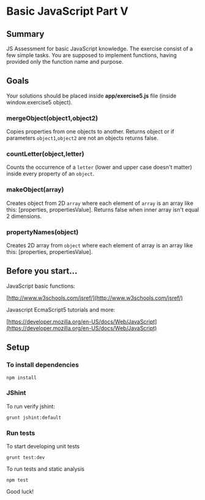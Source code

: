 # Basic JavaScript Part V

## Summary

JS Assessment for basic JavaScript knowledge. The exercise consist of a few simple tasks. You are supposed to implement functions, having provided only the function name and purpose.

## Goals

Your solutions should be placed inside **app/exercise5.js** file (inside window.exercise5 object).

### mergeObject(object1,object2)

Copies properties from one objects to another. Returns object or if parameters `object1`,`object2` are not an objects returns false.

### countLetter(object,letter)

Counts the occurrence of a `letter` (lower and upper case doesn't matter) inside every property of an `object`.

### makeObject(array)

Creates object from 2D `array` where each element of `array` is an array like this: [properties, propertiesValue]. Returns false when inner array isn't 
equal 2 dimensions.

### propertyNames(object)

Creates 2D array from `object` where each element of array is an array like this: [properties, propertiesValue]. 

## Before you start...

JavaScript basic functions: 

[http://www.w3schools.com/jsref/](http://www.w3schools.com/jsref/)
    
Javascript EcmaScript5 tutorials and more: 

[https://developer.mozilla.org/en-US/docs/Web/JavaScript](https://developer.mozilla.org/en-US/docs/Web/JavaScript)

## Setup

### To install dependencies

    npm install

### JShint

To run verify jshint:

    grunt jshint:default

### Run tests

To start developing unit tests

    grunt test:dev
 
To run tests and static analysis

    npm test

Good luck!
 

